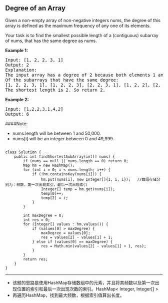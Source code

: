 ## Degree of an Array
Given a non-empty array of non-negative integers nums, the degree of this array is defined as the maximum frequency of any one of its elements.

Your task is to find the smallest possible length of a (contiguous) subarray of nums, that has the same degree as nums.

<strong>Example 1:</strong>
<pre>
Input: [1, 2, 2, 3, 1]
Output: 2
Explanation: 
The input array has a degree of 2 because both elements 1 and 2 appear twice.
Of the subarrays that have the same degree:
[1, 2, 2, 3, 1], [1, 2, 2, 3], [2, 2, 3, 1], [1, 2, 2], [2, 2, 3], [2, 2]
The shortest length is 2. So return 2.</pre>

<strong>Example 2:</strong>
<pre>Input: [1,2,2,3,1,4,2]
Output: 6</pre>

####Note:

* nums.length will be between 1 and 50,000.
* nums[i] will be an integer between 0 and 49,999.



<pre><code>
class Solution {
    public int findShortestSubArray(int[] nums) {
        if (nums == null || nums.length == 0) return 0;
        Map<Integer, Integer[]> hm = new HashMap<Integer, Integer[]>();
        for (int i = 0; i < nums.length; i++) {
            if (!hm.containsKey(nums[i])) {
                hm.put(nums[i], new Integer[]{1, i, i});   //数组存储分别为：频数，第一次出现索引，最后一次出现索引
                Integer[] temp = hm.get(nums[i]);
                temp[0]++;
                temp[2] = i;
            }
        }
        
        int maxDegree = 0;
        int res = 0;
        for (Integer[] values : hm.values()) {
            if (values[0] > maxDegree) {
                maxDegree = values[0];
                res = values[2] - values[1] + 1; 
            } else if (values[0] == maxDegree) {
                res = Math.min(values[2] - values[1] + 1, res);
            }
        }
        return res;
    }
}</code></pre>

***
* 该题的思路是使用HashMap存储数组中的元素，并且将其频数以及第一次出现位置的索引和最后一次出现次数的索引。HashMap< Integer, Integer[] >
* 再遍历HashMap，找到最大频数，根据索引值算出长度。